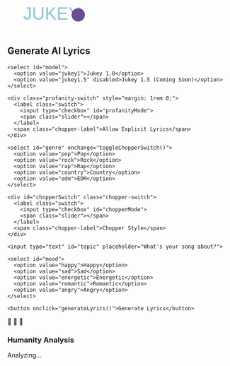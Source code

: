 <html><head><base href="." />
<title>Jukey - AI Lyrics Generator</title>
<style>
:root {
  --primary: #6a4c93;
  --secondary: #8ac6d1;
  --background: #1a1a1a;
  --text: #ffffff;
}

body {
  margin: 0;
  padding: 20px;
  font-family: 'Segoe UI', system-ui, sans-serif;
  background: var(--background);
  color: var(--text);
  min-height: 100vh;
  display: flex;
  flex-direction: column;
  align-items: center;
}

.container {
  max-width: 800px;
  width: 100%;
}

.logo {
  margin-bottom: 2rem;
}

.generator-form {
  background: rgba(255,255,255,0.1);
  padding: 2rem;
  border-radius: 15px;
  margin-bottom: 2rem;
}

input, select, textarea {
  width: 100%;
  padding: 12px;
  margin: 8px 0;
  background: rgba(255,255,255,0.05);
  border: 1px solid var(--secondary);
  border-radius: 8px;
  color: var(--text);
}

select option:disabled {
  color: #666;
  font-style: italic;
}

button {
  background: var(--primary);
  color: white;
  padding: 12px 24px;
  border: none;
  border-radius: 8px;
  cursor: pointer;
  font-size: 1.1rem;
  transition: transform 0.2s;
}

button:hover {
  transform: scale(1.05);
}

.output {
  white-space: pre-wrap;
  background: rgba(255,255,255,0.05);
  padding: 2rem;
  border-radius: 15px;
  min-height: 200px;
}

.loading {
  display: none;
  text-align: center;
  margin: 20px 0;
}

.wave {
  display: inline-block;
  animation: wave 1s infinite;
  margin: 0 2px;
}

@keyframes wave {
  0%, 100% { transform: translateY(0); }
  50% { transform: translateY(-10px); }
}

.human-meter {
  background: rgba(255,255,255,0.1);
  padding: 1rem;
  border-radius: 15px;
  margin-top: 1rem;
}

.meter-container {
  background: rgba(255,255,255,0.05);
  border-radius: 20px;
  height: 20px;
  position: relative;
  overflow: hidden;
}

.meter-fill {
  height: 100%;
  background: linear-gradient(90deg, #ff6b6b, #4ecdc4);
  transition: width 1s ease-in-out;
  position: relative;
}

.meter-label {
  position: absolute;
  width: 100%;
  text-align: center;
  font-size: 0.9rem;
  line-height: 20px;
  color: white;
  text-shadow: 1px 1px 2px rgba(0,0,0,0.5);
  z-index: 1;
}

.analysis {
  margin-top: 1rem;
  font-style: italic;
  color: var(--secondary);
}

/* Add new styles for chopper switch */
.chopper-switch {
  display: none;
  margin-top: 1rem;
}

.switch {
  position: relative;
  display: inline-block;
  width: 60px;
  height: 34px;
}

.switch input {
  opacity: 0;
  width: 0;
  height: 0;
}

.slider {
  position: absolute;
  cursor: pointer;
  top: 0;
  left: 0;
  right: 0;
  bottom: 0;
  background-color: rgba(255,255,255,0.1);
  transition: .4s;
  border-radius: 34px;
}

.slider:before {
  position: absolute;
  content: "";
  height: 26px;
  width: 26px;
  left: 4px;
  bottom: 4px;
  background-color: var(--secondary);
  transition: .4s;
  border-radius: 50%;
}

input:checked + .slider {
  background-color: var(--primary);
}

input:checked + .slider:before {
  transform: translateX(26px);
}

.chopper-label {
  margin-left: 1rem;
  vertical-align: super;
}
</style>
</head>
<body>
<div class="container">
  <div class="logo">
    <svg width="200" height="80" viewBox="0 0 200 80">
      <text x="50%" y="50%" font-family="Arial" font-size="40" fill="var(--secondary)" text-anchor="middle" dominant-baseline="middle">
        JUKEY
      </text>
      <circle cx="160" cy="40" r="15" fill="var(--primary)">
        <animate attributeName="r" values="15;18;15" dur="2s" repeatCount="indefinite"/>
      </circle>
    </svg>
  </div>

  <div class="generator-form">
    <h2>Generate AI Lyrics</h2>
    
    <select id="model">
      <option value="jukey1">Jukey 1.0</option>
      <option value="jukey1.5" disabled>Jukey 1.5 (Coming Soon)</option>
    </select>

    <div class="profanity-switch" style="margin: 1rem 0;">
      <label class="switch">
        <input type="checkbox" id="profanityMode">
        <span class="slider"></span>
      </label>
      <span class="chopper-label">Allow Explicit Lyrics</span>
    </div>
    
    <select id="genre" onchange="toggleChopperSwitch()">
      <option value="pop">Pop</option>
      <option value="rock">Rock</option>
      <option value="rap">Rap</option>
      <option value="country">Country</option>
      <option value="edm">EDM</option>
    </select>
    
    <div id="chopperSwitch" class="chopper-switch">
      <label class="switch">
        <input type="checkbox" id="chopperMode">
        <span class="slider"></span>
      </label>
      <span class="chopper-label">Chopper Style</span>
    </div>

    <input type="text" id="topic" placeholder="What's your song about?">
    
    <select id="mood">
      <option value="happy">Happy</option>
      <option value="sad">Sad</option>
      <option value="energetic">Energetic</option>
      <option value="romantic">Romantic</option>
      <option value="angry">Angry</option>
    </select>
    
    <button onclick="generateLyrics()">Generate Lyrics</button>
  </div>

  <div class="loading" id="loading">
    <span class="wave">🎵</span>
    <span class="wave" style="animation-delay: 0.2s">🎵</span>
    <span class="wave" style="animation-delay: 0.4s">🎵</span>
  </div>

  <div class="output" id="output"></div>

  <div class="human-meter">
    <h3>Humanity Analysis</h3>
    <div class="meter-container">
      <div class="meter-label">Analyzing...</div>
      <div class="meter-fill" id="humanityMeter" style="width: 0%"></div>
    </div>
    <div class="analysis" id="analysis"></div>
  </div>
</div>

<script>
async function analyzeLyrics(lyrics) {
  try {
    const response = await fetch('/api/ai_completion', {
      method: 'POST',
      headers: {
        'Content-Type': 'application/json',
        'Accept': 'application/json',
      },
      body: JSON.stringify({
        prompt: `Analyze these song lyrics and evaluate their human qualities. Consider emotional depth, authenticity, use of personal details, metaphor complexity, and natural language patterns.
        
        <typescript-interface>
        interface Response {
          humanityScore: number;
          analysis: string;
          strengths: string[];
          suggestions: string[];
        }
        </typescript-interface>
        
        <example>
        {
          "humanityScore": 85,
          "analysis": "Strong emotional narrative with vivid personal details",
          "strengths": ["Natural word choice", "Complex metaphors", "Emotional depth"],
          "suggestions": ["Add more sensory details", "Vary sentence structure"]
        }
        </example>`,
        data: lyrics
      }),
    });

    const data = await response.json();
    return data;
  } catch (error) {
    console.error('Error analyzing lyrics:', error);
    return null;
  }
}

function toggleChopperSwitch() {
  const genre = document.getElementById('genre').value;
  const chopperSwitch = document.getElementById('chopperSwitch');
  chopperSwitch.style.display = genre === 'rap' ? 'block' : 'none';
}

function convertToChopperStyle(lyrics) {
  return lyrics.split(' ').join('-');
}

async function generateLyrics() {
  const model = document.getElementById('model').value;
  const genre = document.getElementById('genre').value;
  const topic = document.getElementById('topic').value;
  const mood = document.getElementById('mood').value;
  const chopperMode = document.getElementById('chopperMode').checked;
  const allowProfanity = document.getElementById('profanityMode').checked;
  
  if (!topic) {
    alert('Please enter a topic for your song!');
    return;
  }

  const loading = document.getElementById('loading');
  const output = document.getElementById('output');
  const humanityMeter = document.getElementById('humanityMeter');
  const analysis = document.getElementById('analysis');
  
  loading.style.display = 'block';
  output.textContent = '';
  humanityMeter.style.width = '0%';
  analysis.textContent = '';

  try {
    const response = await fetch('/api/ai_completion', {
      method: 'POST',
      headers: {
        'Content-Type': 'application/json',
        'Accept': 'application/json',
      },
      body: JSON.stringify({
        prompt: `Write deeply personal, raw ${genre} lyrics about ${topic} with a ${mood} mood. ${allowProfanity ? 'Include explicit language and raw emotional expression.' : 'Keep language clean and radio-friendly.'} Include emotional vocal expressions and ad-libs. Focus on:
        - Vulnerable "I" statements expressing deep emotions
        - Natural speech patterns with emotional outbursts (Ooooh!, Yeah!, Whoa!)
        - Soul-bearing confessions and internal struggles
        - Repeating hooks that build emotional intensity
        - Intimate personal details and specific memories
        - Raw, unfiltered feelings ${allowProfanity ? 'with explicit language' : ''}
        - Contrast between strength and vulnerability
        - Voice breaks and emotional emphasis
        ${genre === 'rap' ? '- Fast-paced delivery with complex rhyme schemes' : ''}
        
        <typescript-interface>
        interface Response {
          title: string;
          verses: string[];
          chorus: string;
          bridge?: string;
          outro?: string;
        }
        </typescript-interface>
        
        <example>
        {
          "title": "Shattered Mirrors",
          "verses": [
            "Ohhh, I've been hiding in these shadows\\nTrying to piece myself together, yeah!\\nEvery morning's another battle (another battle!)\\nPretending I'm okay, whoa-oh!\\nBut I'm breaking, I'm breaking inside\\nCan't keep wearing this disguise",
            "Yeahhh, you saw right through the walls I built\\nAll these stories that I tell myself, oh-oh!\\nI'm terrified of being real (so terrified!)\\nBut baby I can't help myself\\nIt's complicated, so complicated\\nI'm suffocating in these feelings"
          ],
          "chorus": "Ooooh, and I just want somebody to see me!\\nYeahhh, I just need somebody to hear me!\\nWhoa-oh, but I'm too scared to let you in\\nToo scared to begin\\nYeah, yeah, yeahhh!",
          "bridge": "Maybe I'm just fooling myself (fooling myself!)\\nMaybe I'm somebody else\\nOh-oh-oh, somebody help me find my way\\nFind my way back home",
          "outro": "I'm lost, I'm found\\nI'm up, I'm down\\nOoooh, somebody save me from myself!\\nYeah-eah-eah!"
        }
        </example>`,
        data: {
          model,
          genre,
          topic,
          mood
        }
      }),
    });

    const data = await response.json();
    
    let formattedLyrics = `🎵 ${data.title} 🎵\n\n`;
    
    data.verses.forEach((verse, index) => {
      let verseText = verse;
      if (genre === 'rap' && chopperMode) {
        verseText = convertToChopperStyle(verse);
      }
      formattedLyrics += `[Verse ${index + 1}]\n${verseText}\n\n`;
    });
    
    let chorusText = data.chorus;
    if (genre === 'rap' && chopperMode) {
      chorusText = convertToChopperStyle(data.chorus);
    }
    formattedLyrics += `[Chorus]\n${chorusText}\n\n`;
    
    if (data.bridge) {
      let bridgeText = data.bridge;
      if (genre === 'rap' && chopperMode) {
        bridgeText = convertToChopperStyle(data.bridge);
      }
      formattedLyrics += `[Bridge]\n${bridgeText}\n\n`;
    }

    if (data.outro) {
      let outroText = data.outro;
      if (genre === 'rap' && chopperMode) {
        outroText = convertToChopperStyle(data.outro);
      }
      formattedLyrics += `[Outro]\n${outroText}`;
    }
    
    output.textContent = formattedLyrics;

    const analysisData = await analyzeLyrics(formattedLyrics);
    if (analysisData) {
      humanityMeter.style.width = `${analysisData.humanityScore}%`;
      const meterLabel = document.querySelector('.meter-label');
      meterLabel.textContent = `${analysisData.humanityScore}% Human`;
      
      let analysisText = `${analysisData.analysis}\n\n`;
      analysisText += `Strengths:\n${analysisData.strengths.map(s => `• ${s}`).join('\n')}\n\n`;
      analysisText += `Suggestions for improvement:\n${analysisData.suggestions.map(s => `• ${s}`).join('\n')}`;
      analysis.textContent = analysisText;
    }

  } catch (error) {
    console.error('Error:', error);
    output.textContent = 'Sorry, something went wrong! Please try again.';
  } finally {
    loading.style.display = 'none';
  }
}

document.addEventListener('DOMContentLoaded', () => {
  const waves = document.querySelectorAll('.wave');
  waves.forEach((wave, index) => {
    wave.style.animationDelay = `${index * 0.2}s`;
  });
  toggleChopperSwitch();
});
</script>
</body></html>
